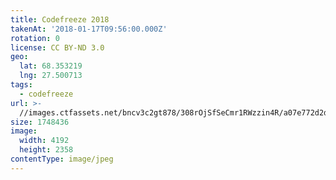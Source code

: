 ```yaml
---
title: Codefreeze 2018
takenAt: '2018-01-17T09:56:00.000Z'
rotation: 0
license: CC BY-ND 3.0
geo:
  lat: 68.353219
  lng: 27.500713
tags:
  - codefreeze
url: >-
  //images.ctfassets.net/bncv3c2gt878/308rOjSfSeCmr1RWzzin4R/a07e772d2d7e3fac77b2a06a128fd927/codefreeze-2018_39091634074_o
size: 1748436
image:
  width: 4192
  height: 2358
contentType: image/jpeg
---
```



